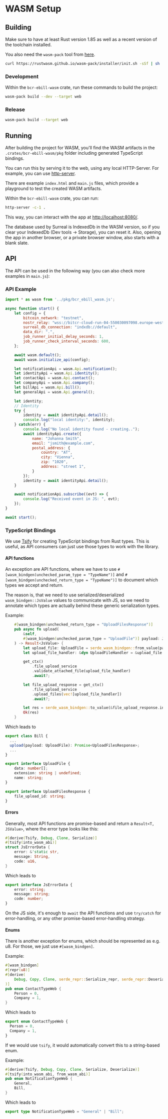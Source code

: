 # WASM Setup

## Building

Make sure to have at least Rust version 1.85 as well as a recent version of the toolchain installed.

You also need the `wasm-pack` tool from [here](https://rustwasm.github.io/wasm-pack/installer/).

```bash
curl https://rustwasm.github.io/wasm-pack/installer/init.sh -sSf | sh
```

### Development

Within the `bcr-ebill-wasm` crate, run these commands to build the project:

```bash
wasm-pack build --dev --target web
```

### Release

```bash
wasm-pack build --target web
```

## Running

After building the project for WASM, you'll find the WASM artifacts in the `.crates/bcr-ebill-wasm/pkg` folder including generated TypeScript bindings.

You can run this by serving it to the web, using any local HTTP-Server. For example, you can use [http-server](https://www.npmjs.com/package/http-server).

There are example `index.html` and `main.js` files, which provide a playground to test the created WASM artifacts.

Within the `bcr-ebill-wasm` crate, you can run:

```bash
http-server -c-1 .
```

This way, you can interact with the app at [http://localhost:8080/](http://localhost:8080/).

The database used by Surreal is IndexedDb in the WASM version, so if you clear your IndexedDb (Dev tools -> Storage), you can reset it.
Also, opening the app in another browser, or a private browser window, also starts with a blank slate.

## API

The API can be used in the following way (you can also check more examples in `main.js`):

### API Example

```javascript
import * as wasm from '../pkg/bcr_ebill_wasm.js';

async function start() {
    let config = {
        bitcoin_network: "testnet",
        nostr_relay: "wss://bitcr-cloud-run-04-550030097098.europe-west1.run.app",
        surreal_db_connection: "indxdb://default",
        data_dir: ".",
        job_runner_initial_delay_seconds: 1,
        job_runner_check_interval_seconds: 600,
    };

    await wasm.default();
    await wasm.initialize_api(config);

    let notificationApi = wasm.Api.notification();
    let identityApi = wasm.Api.identity();
    let contactApi = wasm.Api.contact();
    let companyApi = wasm.Api.company();
    let billApi = wasm.Api.bill();
    let generalApi = wasm.Api.general();

    let identity;
    // Identity
    try {
        identity = await identityApi.detail();
        console.log("local identity:", identity);
    } catch(err) {
        console.log("No local identity found - creating..");
        await identityApi.create({
            name: "Johanna Smith",
            email: "jsmith@example.com",
            postal_address: {
                country: "AT",
                city: "Vienna",
                zip: "1020",
                address: "street 1",
            }
        });
        identity = await identityApi.detail();
    }

    await notificationApi.subscribe((evt) => {
        console.log("Received event in JS: ", evt);
    });
}

await start();
```

### TypeScript Bindings

We use [Tsify](https://github.com/madonoharu/tsify) for creating TypeScript bindings from Rust types. 
This is useful, as API consumers can just use those types to work with the library.

#### API functions

An exception are API functions, where we have to use `#[wasm_bindgen(unchecked_param_type = "TypeName")]`
and `#[wasm_bindgen(unchecked_return_type = "TypeName")]` to document which types we accept and return.

The reason is, that we need to use serialized/deserialized `wasm_bindgen::JsValue` values to communicate with JS,
so we need to annotate which types are actually behind these generic serialization types.


Example:

```rust
    #[wasm_bindgen(unchecked_return_type = "UploadFilesResponse")]
    pub async fn upload(
        &self,
        #[wasm_bindgen(unchecked_param_type = "UploadFile")] payload: JsValue,
    ) -> Result<JsValue> {
        let upload_file: UploadFile = serde_wasm_bindgen::from_value(payload)?;
        let upload_file_handler: &dyn UploadFileHandler = &upload_file as &dyn UploadFileHandler;

        get_ctx()
            .file_upload_service
            .validate_attached_file(upload_file_handler)
            .await?;

        let file_upload_response = get_ctx()
            .file_upload_service
            .upload_files(vec![upload_file_handler])
            .await?;

        let res = serde_wasm_bindgen::to_value(&file_upload_response.into_web())?;
        Ok(res)
    }

```

Which leads to

```typescript
export class Bill {
  ...
  upload(payload: UploadFile): Promise<UploadFilesResponse>;
  ...
}

export interface UploadFile {
    data: number[];
    extension: string | undefined;
    name: string;
}

export interface UploadFilesResponse {
    file_upload_id: string;
}
```

#### Errors

Generally, most API functions are promise-based and return a `Result<T, JSValue>`, where the error type looks like this:

```rust
#[derive(Tsify, Debug, Clone, Serialize)]
#[tsify(into_wasm_abi)]
struct JsErrorData {
    error: &'static str,
    message: String,
    code: u16,
}
```

Which leads to

```typescript
export interface JsErrorData {
    error: string;
    message: string;
    code: number;
}
```

On the JS side, it's enough to `await` the API functions and use `try/catch` for error-handling, or any other
promise-based error-handling strategy.


#### Enums

There is another exception for enums, which should be represented as e.g. u8. For those, we just use `#[wasm_bindgen]`.

Example:

```rust
#[wasm_bindgen]
#[repr(u8)]
#[derive(
    Debug, Copy, Clone, serde_repr::Serialize_repr, serde_repr::Deserialize_repr, PartialEq, Eq,
)]
pub enum ContactTypeWeb {
    Person = 0,
    Company = 1,
}
```

Which leads to

```typescript
export enum ContactTypeWeb {
  Person = 0,
  Company = 1,
}
```

If we would use `tsify`, it would automatically convert this to a string-based enum.

Example:

```rust
#[derive(Tsify, Debug, Copy, Clone, Serialize, Deserialize)]
#[tsify(into_wasm_abi, from_wasm_abi)]
pub enum NotificationTypeWeb {
    General,
    Bill,
}
```

Which leads to

```typescript
export type NotificationTypeWeb = "General" | "Bill";
```

